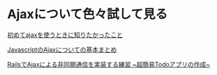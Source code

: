 
# Ajaxについて色々試して見る

[初めてajaxを使うときに知りたかったこと](https://qiita.com/nekoneko-wanwan/items/bedc0e826c0842ca0b11)

[JavascriptのAjaxについての基本まとめ](https://qiita.com/katsunory/items/9bf9ee49ee5c08bf2b3d)

[RailsでAjaxによる非同期通信を実装する練習 ~超簡易Todoアプリの作成~](https://qiita.com/kojiro3/items/ae614816cc26baef9f57)
